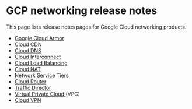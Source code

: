 #  GCP networking release notes

This page lists release notes pages for Google Cloud networking products.

  * [ Google Cloud Armor ](/armor/docs/release-notes)
  * [ Cloud CDN ](/cdn/docs/release-notes)
  * [ Cloud DNS ](/dns/docs/release-notes)
  * [ Cloud Interconnect ](/network-connectivity/docs/interconnect/resources/release-notes)
  * [ Cloud Load Balancing ](/load-balancing/docs/release-notes)
  * [ Cloud NAT ](/nat/docs/release-notes)
  * [ Network Service Tiers ](/network-tiers/docs/release-notes)
  * [ Cloud Router ](/network-connectivity/docs/router/release-notes)
  * [ Traffic Director ](/traffic-director/docs/release-notes)
  * [ Virtual Private Cloud ](/vpc/docs/release-notes) (VPC) 
  * [ Cloud VPN ](/network-connectivity/docs/vpn/resources/release-notes)

